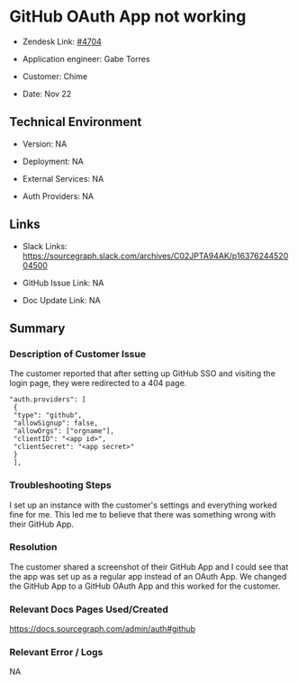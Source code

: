 

# GitHub OAuth App not working <!-- Ticket Title  Hint: include keywords to make it searchable -->



- Zendesk Link: [#4704](https://sourcegraph.zendesk.com/agent/tickets/4704)

- Application engineer: Gabe Torres

- Customer: Chime <!-- Redact if this contains personally identifying information -->

- Date: Nov 22


<!-- Data populated from integration, speak to Ben Gordon or Michael Bali if not working -->

<!-- During Internal team trial, fill missing data manually (we are waiting for all data to sync) -->



## Technical Environment

- Version: ​NA

- Deployment: NA

- External Services: NA

- Auth Providers: NA





## Links
<!-- Data for application engineer manual entry -->
- Slack Links: https://sourcegraph.slack.com/archives/C02JPTA94AK/p1637624452004500

- GitHub Issue Link: NA

- Doc Update Link: NA



## Summary

### Description of Customer Issue
The customer reported that after setting up GitHub SSO and visiting the login page, they were redirected to a 404 page. 
```
"auth.providers": [
 {
 "type": "github",
 "allowSignup": false,
 "allowOrgs": ["orgname"],
 "clientID": "<app id>",
 "clientSecret": "<app secret>"
 }
 ],

```



### Troubleshooting Steps
I set up an instance with the customer's settings and everything worked fine for me. This led me to believe that there was something wrong with their GitHub App.



### Resolution
The customer shared a screenshot of their GitHub App and I could see that the app was set up as a regular app instead of an OAuth App. We changed the GitHub App to a GitHub OAuth App and this worked for the customer. 



### Relevant Docs Pages Used/Created

https://docs.sourcegraph.com/admin/auth#github


### Relevant Error / Logs

<!-- Please redact keys, tokens, and personal identifying information -->

NA


<!-- Once complete, upload a copy to https://github.com/sourcegraph/support-tools-internal/tree/main/resolved-tickets as a .md file -->
<!-- Name the file 4704.md -->
